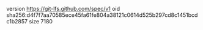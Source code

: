 version https://git-lfs.github.com/spec/v1
oid sha256:d4f7f7aa70585ece45fa61fe804a38121c0614d525b297cd8c1451bcdc1b2857
size 7180
